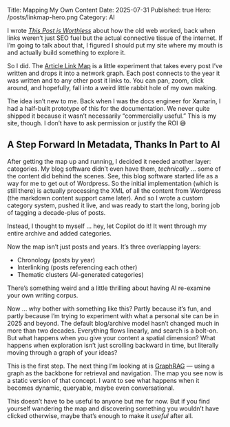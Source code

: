 Title: Mapping My Own Content
Date: 2025-07-31
Published: true
Hero: /posts/linkmap-hero.png
Category: AI

I wrote [*This Post is Worthless*](https://codecube.net/2025/7/worthless-post/) about how the old web worked, back when links weren’t just SEO fuel but the actual connective tissue of the internet. If I’m going to talk about that, I figured I should put my site where my mouth is and actually build something to explore it.

So I did. The [Article Link Map](https://codecube.net/map/) is a little experiment that takes every post I’ve written and drops it into a network graph. Each post connects to the year it was written and to any other post it links to. You can pan, zoom, click around, and hopefully, fall into a weird little rabbit hole of my own making.

The idea isn’t new to me. Back when I was the docs engineer for Xamarin, I had a half-built prototype of this for the documentation. We never quite shipped it because it wasn’t necessarily “commercially useful.” This is my site, though. I don’t have to ask permission or justify the ROI 😅

## A Step Forward In Metadata, Thanks In Part to AI

After getting the map up and running, I decided it needed another layer: categories. My blog software didn’t even have them, _technically_ ... some of the content did behind the scenes. See, this blog software started life as a way for me to get out of Wordpress. So the initial implementation (which is still there) is actually processing the XML of all the content from Wordpress (the markdown content support came later). And so I wrote a custom category system, pushed it live, and was ready to start the long, boring job of tagging a decade-plus of posts.

Instead, I thought to myself ... hey, let Copilot do it! It went through my entire archive and added categories.

Now the map isn’t just posts and years. It’s three overlapping layers:
- Chronology (posts by year)
- Interlinking (posts referencing each other)
- Thematic clusters (AI-generated categories)

There’s something weird and a little thrilling about having AI re-examine your own writing corpus. 

Now ... why bother with something like this? Partly because it’s fun, and partly because I’m trying to experiment with what a personal site can be in 2025 and beyond. The default blog/archive model hasn’t changed much in more than two decades. Everything flows linearly, and search is a bolt-on. But what happens when you give your content a spatial dimension? What happens when exploration isn’t just scrolling backward in time, but literally moving through a graph of your ideas?

This is the first step. The next thing I’m looking at is [GraphRAG](https://www.microsoft.com/en-us/research/project/graphrag/) — using a graph as the backbone for retrieval and navigation. The map you see now is a static version of that concept. I want to see what happens when it becomes dynamic, queryable, maybe even conversational.

This doesn’t have to be useful to anyone but me for now.  But if you find yourself wandering the map and discovering something you wouldn’t have clicked otherwise, maybe that’s enough to make it *useful* after all.
